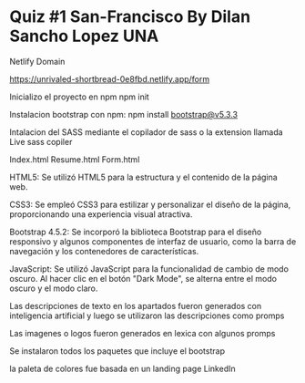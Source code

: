 # Quiz #1 San-Francisco By Dilan Sancho Lopez UNA 

Netlify Domain 

https://unrivaled-shortbread-0e8fbd.netlify.app/form

Inicializo el proyecto en npm 
npm init 

Instalacion bootstrap con npm: npm install bootstrap@v5.3.3

Intalacion del SASS mediante el copilador de sass o la extension llamada 
Live sass copiler 


Index.html   Resume.html   Form.html 

HTML5: Se utilizó HTML5 para la estructura y el contenido de la página web.

CSS3: Se empleó CSS3 para estilizar y personalizar el diseño de la página, proporcionando una experiencia visual atractiva.

Bootstrap 4.5.2: Se incorporó la biblioteca Bootstrap para el diseño responsivo y algunos componentes de interfaz de usuario, como la barra de navegación y los contenedores de características.

JavaScript: Se utilizó JavaScript para la funcionalidad de cambio de modo oscuro. Al hacer clic en el botón "Dark Mode", se alterna entre el modo oscuro y el modo claro.

Las descripciones de texto en los apartados fueron generados con inteligencia artificial y luego se utilizaron las descripciones como promps 

Las imagenes o logos fueron generados en lexica con algunos promps

Se instalaron todos los paquetes que incluye el bootstrap

la paleta de colores fue basada en un landing page LinkedIn
